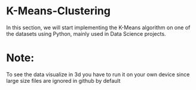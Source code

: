 # K-Means-Clustering

In this section, we will start implementing the K-Means algorithm on one of the datasets using Python, mainly used in Data Science projects.

# Note:
To see the data visualize in 3d you have to run it on your own device since large size files are ignored in github by default
